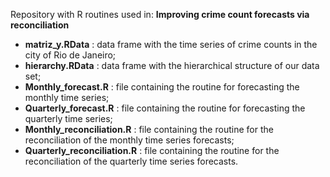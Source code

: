 Repository with R routines used in:
**Improving crime count forecasts via reconciliation**

- **matriz_y.RData** : data frame with the time series of crime counts in the city of Rio de Janeiro; 
- **hierarchy.RData** : data frame with the hierarchical structure of our data set; 
- **Monthly_forecast.R** : file containing the routine for forecasting the monthly time series;
- **Quarterly_forecast.R** : file containing the routine for forecasting the quarterly time series;
- **Monthly_reconciliation.R** : file containing the routine for the reconciliation of the monthly time series forecasts;
- **Quarterly_reconciliation.R** : file containing the routine for the reconciliation of the quarterly time series forecasts.
